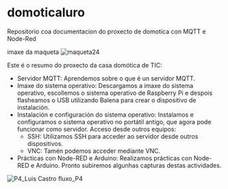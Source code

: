 # domoticaluro
Repositorio coa documentacion do proxecto de domotica con MQTT e Node-Red

imaxe da maqueta
![maqueta24](https://github.com/Alejandropzzzz/domoticaluro/assets/171036256/e5f61496-cb97-4381-a591-e160975a67d8)



Este é o resumo do proxecto da casa domótica de TIC:

  -  Servidor MQTT: Aprendemos sobre o que é un servidor MQTT.
   - Imaxe do sistema operativo: Descargamos a imaxe do sistema operativo, escollemos o sistema operativo de Raspberry Pi e despois flasheamos o USB utilizando Balena para crear o dispositivo de instalación.
   - Instalación e configuración do sistema operativo: Instalamos e configuramos o sistema operativo no portátil antigo, que agora pode funcionar como servidor.
    Acceso desde outros equipos:
       - SSH: Utilizamos SSH para acceder ao servidor desde outros dispositivos.
       - VNC: Tamén podemos acceder mediante VNC.
   - Prácticas con Node-RED e Arduino: Realizamos prácticas con Node-RED e Arduino. Pronto subiremos algunhas capturas destas actividades.

![P4_Luis Castro](https://github.com/Alejandropzzzz/domoticaluro/assets/171036256/0c5eda9e-59c3-4b7a-8fe6-9ca00679832d)
fluxo_P4
